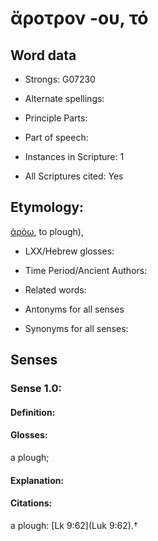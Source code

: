 # ἄροτρον -ου, τό

<!-- Status: S2=NeedsEdits -->
<!-- Lexica used for edits:   -->

## Word data

* Strongs: G07230

* Alternate spellings:



* Principle Parts: 


* Part of speech: 


* Instances in Scripture: 1

* All Scriptures cited: Yes

## Etymology: 

[ἀρόω](), to plough),

* LXX/Hebrew glosses: 


* Time Period/Ancient Authors: 


* Related words: 

* Antonyms for all senses

* Synonyms for all senses: 


## Senses 


### Sense  1.0: 

#### Definition: 

#### Glosses: 

a plough; 

#### Explanation: 


#### Citations: 

a plough: [Lk 9:62](Luk 9:62).†
